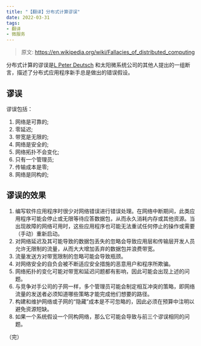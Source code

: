 ```yaml
---
title: "【翻译】分布式计算谬误"
date: 2022-03-31
tags:
- 翻译
- 微服务
---
```


> 原文: <https://en.wikipedia.org/wiki/Fallacies_of_distributed_computing>

分布式计算的谬误是[L Peter Deutsch](https://en.wikipedia.org/wiki/L._Peter_Deutsch) 和太阳微系统公司的其他人提出的一组断言，描述了分布式应用程序新手总是做出的错误假设。

## 谬误

谬误包括：

1. 网络是可靠的;
2. 零延迟;
3. 带宽是无限的;
4. 网络是安全的;
5. 网络拓扑不会变化;
6. 只有一个管理员;
7. 传输成本是零;
8. 网络是同构的;

## 谬误的效果

1. 编写软件应用程序时很少对网络错误进行错误处理。在网络中断期间，此类应用程序可能会停止或无限等待应答数据包，从而永久消耗内存或其他资源。当出现故障的网络可用时，这些应用程序也可能无法重试任何停止的操作或需要（手动）重新启动。
2. 对网络延迟及其可能导致的数据包丢失的忽略会导致应用层和传输层开发人员允许无限制的流量，从而大大增加丢弃的数据包并浪费带宽。
3. 流量发送方对带宽限制的忽略可能会导致瓶颈。
4. 对网络安全的自负会被不断适应安全措施的恶意用户和程序所欺骗。
5. 网络拓扑的变化可能对带宽和延迟问题都有影响，因此可能会出现上述的问题。
6. 与竞争对手公司的子网一样，多个管理员可能会制定相互冲突的策略，即网络流量的发送者必须知道哪些策略才能完成他们想要的路径。
7. 构建和维护网络或子网的“隐藏”成本是不可忽略的，因此必须在预算中注明以避免资源短缺。
8. 如果一个系统假设一个同构网络，那么它可能会导致与前三个谬误相同的问题。

（完）
